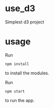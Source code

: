 # use_d3
Simplest d3 project
# usage

Run 
```
npm install
```
to install the modules.

Run
```
npm start
```
to run the app.
